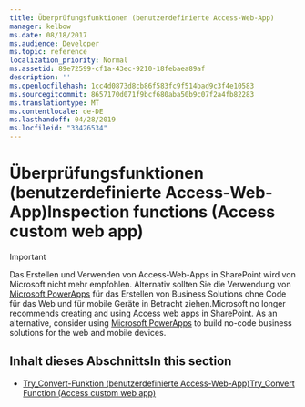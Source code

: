 ```yaml
---
title: Überprüfungsfunktionen (benutzerdefinierte Access-Web-App)
manager: kelbow
ms.date: 08/18/2017
ms.audience: Developer
ms.topic: reference
localization_priority: Normal
ms.assetid: 89e72599-cf1a-43ec-9210-18febaea89af
description: ''
ms.openlocfilehash: 1cc4d0873d8cb86f583fc9f514bad9c3f4e10583
ms.sourcegitcommit: 8657170d071f9bcf680aba50b9c07f2a4fb82283
ms.translationtype: MT
ms.contentlocale: de-DE
ms.lasthandoff: 04/28/2019
ms.locfileid: "33426534"
---
```

# <a name="inspection-functions-access-custom-web-app"></a><span data-ttu-id="1d67c-102">Überprüfungsfunktionen (benutzerdefinierte Access-Web-App)</span><span class="sxs-lookup"><span data-stu-id="1d67c-102">Inspection functions (Access custom web app)</span></span>

> [!IMPORTANT]
> <span data-ttu-id="1d67c-p101">Das Erstellen und Verwenden von Access-Web-Apps in SharePoint wird von Microsoft nicht mehr empfohlen. Alternativ sollten Sie die Verwendung von [Microsoft PowerApps](https://powerapps.microsoft.com/en-us/) für das Erstellen von Business Solutions ohne Code für das Web und für mobile Geräte in Betracht ziehen.</span><span class="sxs-lookup"><span data-stu-id="1d67c-p101">Microsoft no longer recommends creating and using Access web apps in SharePoint. As an alternative, consider using [Microsoft PowerApps](https://powerapps.microsoft.com/en-us/) to build no-code business solutions for the web and mobile devices.</span></span> 
  
## <a name="in-this-section"></a><span data-ttu-id="1d67c-105">Inhalt dieses Abschnitts</span><span class="sxs-lookup"><span data-stu-id="1d67c-105">In this section</span></span>

- [<span data-ttu-id="1d67c-106">Try_Convert-Funktion (benutzerdefinierte Access-Web-App)</span><span class="sxs-lookup"><span data-stu-id="1d67c-106">Try_Convert Function (Access custom web app)</span></span>](try_convert-function-access-custom-web-app.md)
    

